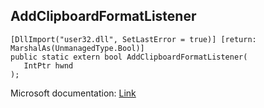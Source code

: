 ## AddClipboardFormatListener

```
[DllImport("user32.dll", SetLastError = true)] [return: MarshalAs(UnmanagedType.Bool)]
public static extern bool AddClipboardFormatListener(
   IntPtr hwnd
);
```

Microsoft documentation: [Link](https://docs.microsoft.com/en-us/windows/win32/api/winuser/nf-winuser-addclipboardformatlistener)
